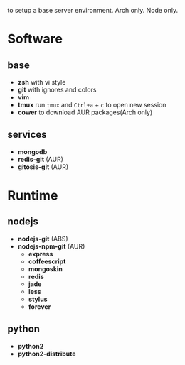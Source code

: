 to setup a base server environment. Arch only. Node only.

Software
========

base
--------
* **zsh**  with vi style
* **git**  with ignores and colors
* **vim**
* **tmux**  run `tmux` and `Ctrl+a` + `c` to open new session
* **cower** to download AUR packages(Arch only)

services
--------
* **mongodb**
* **redis-git** (AUR)
* **gitosis-git** (AUR)

Runtime
========

nodejs
--------
* **nodejs-git** (ABS)
* **nodejs-npm-git** (AUR)
    * **express**
    * **coffeescript**
    * **mongoskin**
    * **redis**
    * **jade**
    * **less**
    * **stylus**
    * **forever**

python
--------
* **python2**
* **python2-distribute**
